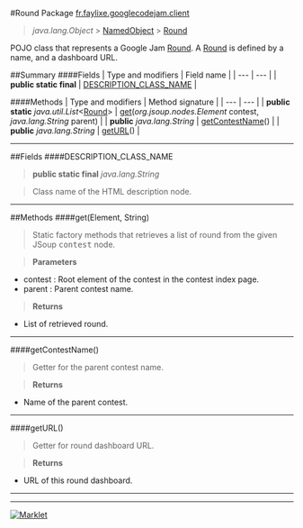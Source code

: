 #Round
Package [fr.faylixe.googlecodejam.client](README.md)<br>

> *java.lang.Object* > [NamedObject](common/NamedObject.md) > [Round](Round.md)

POJO class that represents a Google Jam [Round](Round.md).
 A [Round](Round.md) is defined by a name, and a dashboard
 URL.

##Summary
####Fields
| Type and modifiers | Field name |
| --- | --- |
| **public static final** | [DESCRIPTION_CLASS_NAME](#description_class_name) |

####Methods
| Type and modifiers | Method signature |
| --- | --- |
| **public static** *java.util.List*<[Round](Round.md)> | [get](#getelement-string)(*org.jsoup.nodes.Element* contest, *java.lang.String* parent) |
| **public** *java.lang.String* | [getContestName](#getcontestname)() |
| **public** *java.lang.String* | [getURL](#geturl)() |

---


##Fields
####DESCRIPTION_CLASS_NAME
> **public static final** *java.lang.String*

> Class name of the HTML description node.

---


##Methods
####get(Element, String)
> Static factory methods that retrieves a list of round
 from the given JSoup <tt>contest</tt> node.

> **Parameters**
* contest : Root element of the contest in the contest index page.
* parent : Parent contest name.

> **Returns**
* List of retrieved round.


---

####getContestName()
> Getter for the parent contest name.

> **Returns**
* Name of the parent contest.


---

####getURL()
> Getter for round dashboard URL.

> **Returns**
* URL of this round dashboard.


---

---

[![Marklet](https://img.shields.io/badge/Generated%20by-Marklet-green.svg)](https://github.com/Faylixe/marklet)